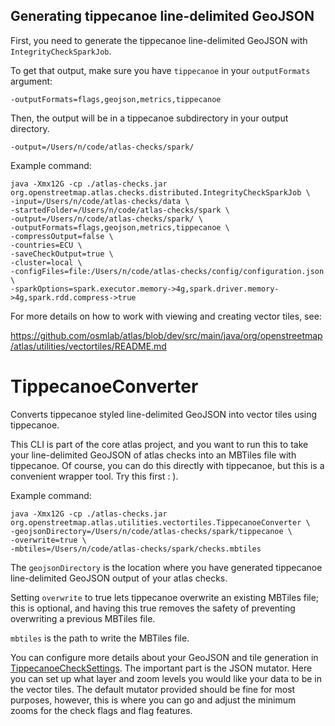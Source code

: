 ## Generating tippecanoe line-delimited GeoJSON

First, you need to generate the tippecanoe line-delimited GeoJSON with `IntegrityCheckSparkJob`.

To get that output, make sure you have `tippecanoe` in your `outputFormats` argument:

```
-outputFormats=flags,geojson,metrics,tippecanoe
```

Then, the output will be in a tippecanoe subdirectory in your output directory.

```
-output=/Users/n/code/atlas-checks/spark/
```

Example command:

```
java -Xmx12G -cp ./atlas-checks.jar org.openstreetmap.atlas.checks.distributed.IntegrityCheckSparkJob \
-input=/Users/n/code/atlas-checks/data \
-startedFolder=/Users/n/code/atlas-checks/spark \
-output=/Users/n/code/atlas-checks/spark/ \
-outputFormats=flags,geojson,metrics,tippecanoe \
-compressOutput=false \
-countries=ECU \
-saveCheckOutput=true \
-cluster=local \
-configFiles=file:/Users/n/code/atlas-checks/config/configuration.json \
-sparkOptions=spark.executor.memory->4g,spark.driver.memory->4g,spark.rdd.compress->true
```

For more details on how to work with viewing and creating vector tiles, see:

https://github.com/osmlab/atlas/blob/dev/src/main/java/org/openstreetmap/atlas/utilities/vectortiles/README.md


# TippecanoeConverter

Converts tippecanoe styled line-delimited GeoJSON into vector tiles using tippecanoe.

This CLI is part of the core atlas project, and you want to run this to take your line-delimited GeoJSON of atlas
checks into an MBTiles file with tippecanoe. Of course, you can do this directly with tippecanoe, but this is a
convenient wrapper tool. Try this first : ).

Example command:

```
java -Xmx12G -cp ./atlas-checks.jar org.openstreetmap.atlas.utilities.vectortiles.TippecanoeConverter \
-geojsonDirectory=/Users/n/code/atlas-checks/spark/tippecanoe \
-overwrite=true \
-mbtiles=/Users/n/code/atlas-checks/spark/checks.mbtiles
```

The `geojsonDirectory` is the location where you have generated tippecanoe line-delimited GeoJSON output of your
atlas checks.

Setting `overwrite` to true lets tippecanoe overwrite an existing MBTiles file; this is optional, and having this
true removes the safety of preventing overwriting a previous MBTiles file.

`mbtiles` is the path to write the MBTiles file.

You can configure more details about your GeoJSON and tile generation in [TippecanoeCheckSettings](https://github.com/hallahan/atlas-checks/blob/dev/src/main/java/org/openstreetmap/atlas/checks/vectortiles/TippecanoeCheckSettings.java).
The important part is the JSON mutator. Here you can set up what layer and zoom levels you would like your data to
be in the vector tiles. The default mutator provided should be fine for most purposes, however, this is where you
can go and adjust the minimum zooms for the check flags and flag features.
